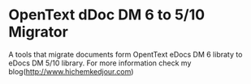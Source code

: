 # OpenText dDoc DM 6 to 5/10 Migrator
A tools that migrate documents form OpentText eDocs DM 6 libraty to eDocs DM 5/10 library.
For more information check my blog(http://www.hichemkedjour.com)
